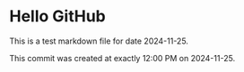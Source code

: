 # Hello GitHub
This is a test markdown file for date 2024-11-25.

This commit was created at exactly 12:00 PM on 2024-11-25.
